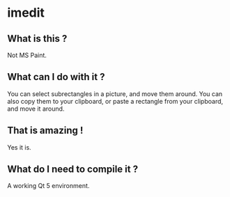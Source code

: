 # imedit

## What is this ?

Not MS Paint.

## What can I do with it ?

You can select subrectangles in a picture, and move them around.
You can also copy them to your clipboard, or paste a rectangle from your
clipboard, and move it around.

## That is amazing !

Yes it is.

## What do I need to compile it ?

A working Qt 5 environment.
